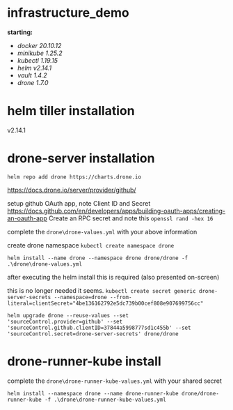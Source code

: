 # infrastructure_demo

**starting:**
- _docker 20.10.12_
- _minikube 1.25.2_
- _kubectl 1.19.15_
- _helm v2.14.1_
- _vault 1.4.2_
- _drone 1.7.0_


# helm tiller installation
v2.14.1

# drone-server installation

`helm repo add drone https://charts.drone.io`

https://docs.drone.io/server/provider/github/

setup github OAuth app, note Client ID and Secret
https://docs.github.com/en/developers/apps/building-oauth-apps/creating-an-oauth-app
Create an RPC secret and note this
`openssl rand -hex 16`

complete the `drone\drone-values.yml` with your above information

create drone namespace
`kubectl create namespace drone`

`helm install --name drone --namespace drone drone/drone -f .\drone\drone-values.yml`

after executing the helm install this is required (also presented on-screen)

this is no longer needed it seems.
`kubectl create secret generic drone-server-secrets --namespace=drone --from-literal=clientSecret="4be136162792e5dc739b00cef808e907699756cc"`

`helm upgrade drone --reuse-values --set 'sourceControl.provider=github' --set 'sourceControl.github.clientID=37844a5998777sd1c455b' --set 'sourceControl.secret=drone-server-secrets' drone/drone`

# drone-runner-kube install

complete the `drone\drone-runner-kube-values.yml` with your shared secret

`helm install --namespace drone --name drone-runner-kube drone/drone-runner-kube -f .\drone\drone-runner-kube-values.yml`
